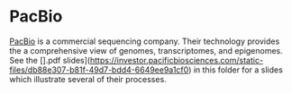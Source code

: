 # PacBio

[PacBio](https://www.pacb.com/) is a commercial sequencing company.  Their technology provides the a comprehensive view of genomes, transcriptomes, and epigenomes.  See the [].pdf slides](https://investor.pacificbiosciences.com/static-files/db88e307-b81f-49d7-bdd4-6649ee9a1cf0) in this folder for a slides which illustrate several of their processes.